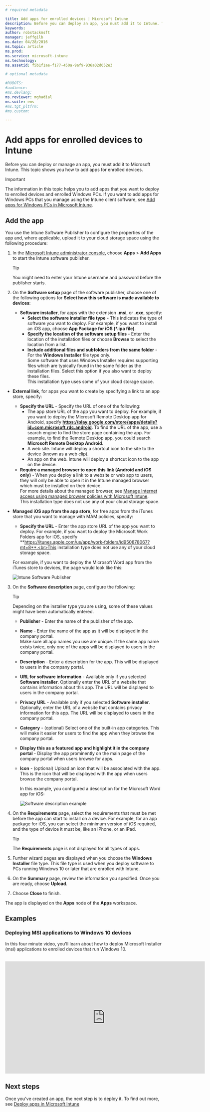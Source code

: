 ```yaml
---
# required metadata

title: Add apps for enrolled devices | Microsoft Intune
description: Before you can deploy an app, you must add it to Intune. Then it’s available in the Intune console where you can deploy and manage it.
keywords:
author: robstackmsft
manager: jeffgilb
ms.date: 04/28/2016
ms.topic: article
ms.prod:
ms.service: microsoft-intune
ms.technology:
ms.assetid: f5b1f1ae-f177-450a-9af9-936a02d052e3

# optional metadata

#ROBOTS:
#audience:
#ms.devlang:
ms.reviewer: mghadial
ms.suite: ems
#ms.tgt_pltfrm:
#ms.custom:

---
```


# Add apps for enrolled devices to Intune

Before you can deploy or manage an app, you must add it to Microsoft Intune. This topic shows you how to add apps for enrolled devices.


> [!IMPORTANT]
> The information in this topic helps you to add apps that you want to deploy to enrolled devices and enrolled Windows PCs. If you want to add apps for Windows PCs that you manage using the Intune client software, see [Add apps for Windows PCs in Microsoft Intune](add-apps-for-windows-pcs-in-microsoft-intune.md).

## Add the app
You use the Intune Software Publisher to configure the properties of the app and, where applicable, upload it to your cloud storage space using the following procedure:

1.  In the [Microsoft Intune administrator console](https://manage.microsoft.com), choose **Apps** &gt; **Add Apps** to start the Intune software publisher.

    > [!TIP]
    > You might need to enter your Intune username and password before the publisher starts.

2.  On the **Software setup** page of the software publisher, choose one of the following options for **Select how this software is made available to devices**:
	- **Software installer**, for apps with the extension **.msi**, or **.exe**, specify:
		- **Select the software installer file type** - This indicates the type of software you want to deploy. For example, if you want to install an iOS app, choose **App Package for iOS (&#42;.ipa file)**.
        - **Specify the location of the software setup files** - Enter the location of the installation files or choose **Browse** to select the location from a list.
        - **Include additional files and subfolders from the same folder** - For the **Windows Installer** file type only.<br>Some software that uses Windows Installer requires supporting files which are typically found in the same folder as the installation files. Select this option if you also want to deploy these files.<br>This installation type uses some of your cloud storage space.

  -   **External link**, for apps you want to create by specifying a link to an app store, specify:

		- **Specify the URL** - Specify the URL of one of the following:
			- The app store URL of the app you want to deploy. For example, if you want to deploy the Microsoft Remote Desktop app for Android, specify **https://play.google.com/store/apps/details?id=com.microsoft.rdc.android**. To find the URL of the app, use a search engine to find the store page containing the app. For example, to find the Remote Desktop app, you could search **Microsoft Remote Desktop Android**.
			- A web site. Intune will deploy a shortcut icon to the site to the device (known as a web clip).
			- An app on the web. Intune will deploy a shortcut icon to the app on the device.
        - **Require a managed browser to open this link (Android and iOS only)** - When you deploy a link to a website or web app to users, they will only be able to open it in the Intune managed browser which must be installed on their device.<br>For more details about the managed browser, see [Manage Internet access using managed browser policies with Microsoft Intune](manage-internet-access-using-managed-browser-policies.md).<br>This installation type does not use any of your cloud storage space.

  -   **Managed iOS app from the app store**, for free apps from the iTunes store that you want to manage with MAM policies, specify:

		- **Specify the URL** - Enter the app store URL of the app you want to deploy. For example, if you want to deploy the Microsoft Work Folders app for iOS, specify **https://itunes.apple.com/us/app/work-folders/id950878067?mt=8**.<br>This installation type does not use any of your cloud storage space.

		For example, if you want to deploy the Microsoft Word app from the iTunes store to devices, the page would look like this:
		
		![Intune Software Publisher](./media/publisher-for-mobile.png)

3.  On the **Software description** page, configure the following:

    > [!TIP]
    > Depending on the installer type you are using, some of these values might have been automatically entered.

	- **Publisher** - Enter the name of the publisher of the app.
    - **Name** - Enter the name of the app as it will be displayed in the company portal.<br>Make sure all app names you use are unique. If the same app name exists twice, only one of the apps will be displayed to users in the company portal.
    - **Description** - Enter a description for the app. This will be displayed to users in the company portal.
    - **URL for software information** - Available only if you selected **Software installer**. Optionally enter the URL of a website that contains information about this app. The URL will be displayed to users in the company portal.
    - **Privacy URL** - Available only if you selected **Software installer**. Optionally, enter the URL of a website that contains privacy information for this app. The URL will be displayed to users in the company portal.
    - **Category** - (optional) Select one of the built-in app categories. This will make it easier for users to find the app when they browse the company portal.
    - **Display this as a featured app and highlight it in the company portal** - Display the app prominently on the main page of the company portal when users browse for apps.
    - **Icon** - (optional) Upload an icon that will be associated with the app. This is the icon that will be displayed with the app when users browse the company portal.

		In this example, you configured a description for the Microsoft Word app for iOS:

		![Software description example](./media/ios-software-description.png)

4.  On the **Requirements** page, select the requirements that must be met before the app can start to install on a device. For example, for an app package for iOS, you can select the minimum version of iOS required, and the type of device it must be, like an iPhone, or an iPad.

    > [!TIP]
    > The **Requirements** page is not displayed for all types of apps.

5.  Further wizard pages are displayed when you choose the **Windows Installer** file type. This file type is used when you deploy software to PCs running Windows 10 or later that are enrolled with Intune.

6.  On the **Summary** page, review the information you specified. Once you are ready, choose **Upload**.

7.  Choose **Close** to finish.

The app is displayed on the **Apps** node of the **Apps** workspace.

## Examples

### Deploying MSI applications to Windows 10 devices
In this four minute video, you'll learn about how to deploy Microsoft Installer (msi) applications to enrolled devices that run Windows 10.<br><br>

<iframe src="https://channel9.msdn.com/Series/How-to-Control-the-Uncontrolled/6--How-to-Deploy-MSI-Applications-to-Windows-10-Using-Intune-and-Mobile-Device-Management-MDM/player" width="640" height="360" allowFullScreen frameBorder="0"></iframe>

## Next steps

Once you've created an app, the next step is to deploy it. To find out more, see [Deploy apps in Microsoft Intune](deploy-apps.md)



